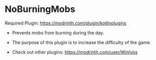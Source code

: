 # NoBurningMobs
Required Plugin: https://modrinth.com/plugin/kotlinplugins
- Prevents mobs from burning during the day.
- The purpose of this plugin is to increase the difficulty of the game.

- Check out other plugins: https://modrinth.com/user/Winlyps
